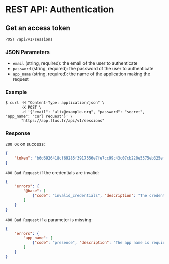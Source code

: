 # REST API: Authentication

## Get an access token

```http
POST /api/v1/sessions
```

### JSON Parameters

- `email` (string, required): the email of the user to authenticate
- `password` (string, required): the password of the user to authenticate
- `app_name` (string, required): the name of the application making the request

### Example

```console
$ curl -H "Content-Type: application/json" \
       -X POST \
       -d '{"email": "alix@example.org", "password": "secret", "app_name": "curl request"}' \
       "https://app.flus.fr/api/v1/sessions"
```

### Response

`200 OK` on success:

```json
{
    "token": "b6d6926418cf69285f3917556e7fe7cc99c43c07cb220e5375eb325efcec5fd5"
}
```

`400 Bad Request` if the credentials are invalid:

```json
{
    "errors": {
        "@base": [
            {"code": "invalid_credentials", "description": "The credentials are invalid."}
        ]
    }
}
```

`400 Bad Request` if a parameter is missing:

```json
{
    "errors": {
        "app_name": [
            {"code": "presence", "description": "The app name is required."}
        ]
    }
}
```

